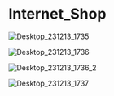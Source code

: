 # Internet_Shop
 
![Desktop_231213_1735](https://github.com/Nonal007/Internet_Shop/assets/38104472/f315a698-0d75-4791-b948-2d6f24359a54)


![Desktop_231213_1736](https://github.com/Nonal007/Internet_Shop/assets/38104472/253652da-fe47-4bd3-992b-9cd83fed619d)

![Desktop_231213_1736_2](https://github.com/Nonal007/Internet_Shop/assets/38104472/1cdcbc29-4a23-4fe6-a11a-727a57713abc)

![Desktop_231213_1737](https://github.com/Nonal007/Internet_Shop/assets/38104472/aee3f29a-6c90-4146-a449-e11c1a0023f3)

